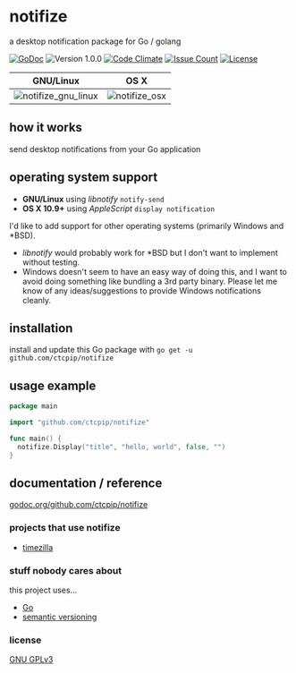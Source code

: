 # notifize

a desktop notification package for Go / golang

[![GoDoc](https://godoc.org/github.com/ctcpip/notifize?status.svg)](https://godoc.org/github.com/ctcpip/notifize)
![Version 1.0.0](https://img.shields.io/badge/version-1.0.0-blue.svg)
[![Code Climate](https://img.shields.io/codeclimate/github/ctcpip/notifize.svg)](https://codeclimate.com/github/ctcpip/notifize)
[![Issue Count](https://img.shields.io/codeclimate/issues/github/ctcpip/notifize.svg)](https://codeclimate.com/github/ctcpip/notifize/issues)
[![License](https://img.shields.io/badge/license-GNU%20GPLv3-blue.svg)](./LICENSE)

| GNU/Linux | OS X |
|:-------------:|:-------------:|
|![notifize_gnu_linux](https://cloud.githubusercontent.com/assets/15326526/16973882/1c794dbc-4dfd-11e6-9136-78f6b7760914.png)|![notifize_osx](https://cloud.githubusercontent.com/assets/15326526/16973883/1c7fe456-4dfd-11e6-9551-7a8b527b8ec6.png)|

## how it works

send desktop notifications from your Go application

## operating system support

* __GNU/Linux__ using _libnotify_ `notify-send`
* __OS X 10.9+__ using _AppleScript_ `display notification`

I'd like to add support for other operating systems (primarily Windows and \*BSD).

* _libnotify_ would probably work for \*BSD but I don't want to implement without testing.
* Windows doesn't seem to have an easy way of doing this, and I want to avoid doing something like bundling a 3rd party binary.  Please let me know of any ideas/suggestions to provide Windows notifications cleanly.

## installation

install and update this Go package with `go get -u github.com/ctcpip/notifize`

## usage example

~~~ go
package main

import "github.com/ctcpip/notifize"

func main() {
  notifize.Display("title", "hello, world", false, "")
}
~~~

## documentation / reference

[godoc.org/github.com/ctcpip/notifize](http://godoc.org/github.com/ctcpip/notifize)

### projects that use notifize

* [timezilla](http://github.com/ctcpip/timezilla)

### stuff nobody cares about

this project uses...

* [Go](http://golang.org)
* [semantic versioning](http://semver.org/)

### license

[GNU GPLv3](http://www.gnu.org/licenses/gpl-3.0.en.html)
